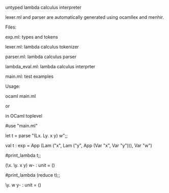 
untyped lambda calculus interpreter

lexer.ml and parser are automatically generated using ocamllex and menhir.

Files:

exp.ml: types and tokens

lexer.ml: lambda calculus tokenizer

parser.ml: lambda calculus parser

lambda_eval.ml: lambda calculus interprter

main.ml: test examples

Usage:

ocaml main.ml


or

in OCaml toplevel

   #use "main.ml"
   
   let t = parse "(Lx. Ly. x y) w";;

   val t : exp = App (Lam ("x", Lam ("y", App (Var "x", Var "y"))), Var "w")

   #print_lambda t;;

   (\x. \y. x y) w- : unit = ()

   #print_lambda (reduce t);;

   \y. w y- : unit = ()
